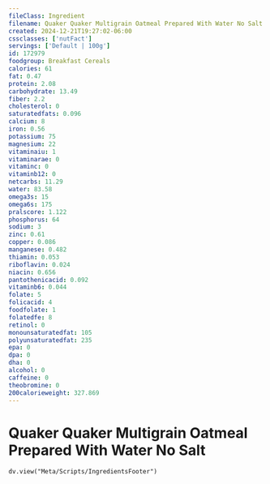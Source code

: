 ```yaml
---
fileClass: Ingredient
filename: Quaker Quaker Multigrain Oatmeal Prepared With Water No Salt
created: 2024-12-21T19:27:02-06:00
cssclasses: ['nutFact']
servings: ['Default | 100g']
id: 172979
foodgroup: Breakfast Cereals
calories: 61
fat: 0.47
protein: 2.08
carbohydrate: 13.49
fiber: 2.2
cholesterol: 0
saturatedfats: 0.096
calcium: 8
iron: 0.56
potassium: 75
magnesium: 22
vitaminaiu: 1
vitaminarae: 0
vitaminc: 0
vitaminb12: 0
netcarbs: 11.29
water: 83.58
omega3s: 15
omega6s: 175
pralscore: 1.122
phosphorus: 64
sodium: 3
zinc: 0.61
copper: 0.086
manganese: 0.482
thiamin: 0.053
riboflavin: 0.024
niacin: 0.656
pantothenicacid: 0.092
vitaminb6: 0.044
folate: 5
folicacid: 4
foodfolate: 1
folatedfe: 8
retinol: 0
monounsaturatedfat: 105
polyunsaturatedfat: 235
epa: 0
dpa: 0
dha: 0
alcohol: 0
caffeine: 0
theobromine: 0
200calorieweight: 327.869
---
```


# Quaker Quaker Multigrain Oatmeal Prepared With Water No Salt

```dataviewjs
dv.view("Meta/Scripts/IngredientsFooter")
```